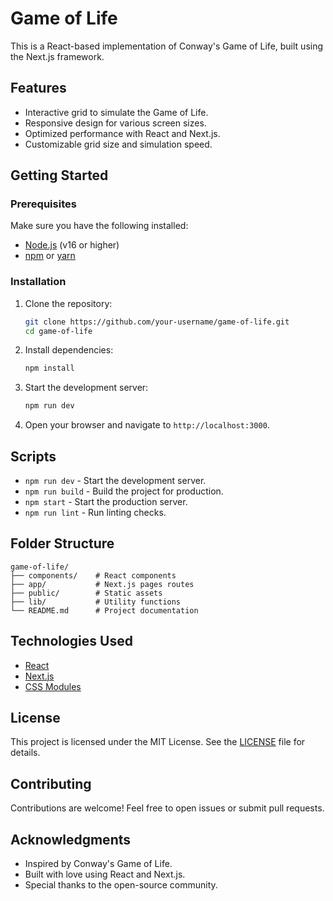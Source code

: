 # Game of Life

This is a React-based implementation of Conway's Game of Life, built using the Next.js framework.

## Features

- Interactive grid to simulate the Game of Life.
- Responsive design for various screen sizes.
- Optimized performance with React and Next.js.
- Customizable grid size and simulation speed.

## Getting Started

### Prerequisites

Make sure you have the following installed:

- [Node.js](https://nodejs.org/) (v16 or higher)
- [npm](https://www.npmjs.com/) or [yarn](https://yarnpkg.com/)

### Installation

1. Clone the repository:

    ```bash
    git clone https://github.com/your-username/game-of-life.git
    cd game-of-life
    ```

2. Install dependencies:

    ```bash
    npm install
    ```

3. Start the development server:

    ```bash
    npm run dev
    ```

4. Open your browser and navigate to `http://localhost:3000`.

## Scripts

- `npm run dev` - Start the development server.
- `npm run build` - Build the project for production.
- `npm start` - Start the production server.
- `npm run lint` - Run linting checks.

## Folder Structure

```
game-of-life/
├── components/    # React components
├── app/           # Next.js pages routes
├── public/        # Static assets
├── lib/           # Utility functions
└── README.md      # Project documentation
```

## Technologies Used

- [React](https://reactjs.org/)
- [Next.js](https://nextjs.org/)
- [CSS Modules](https://github.com/css-modules/css-modules)

## License

This project is licensed under the MIT License. See the [LICENSE](LICENSE) file for details.

## Contributing

Contributions are welcome! Feel free to open issues or submit pull requests.

## Acknowledgments

- Inspired by Conway's Game of Life.
- Built with love using React and Next.js.
- Special thanks to the open-source community.
